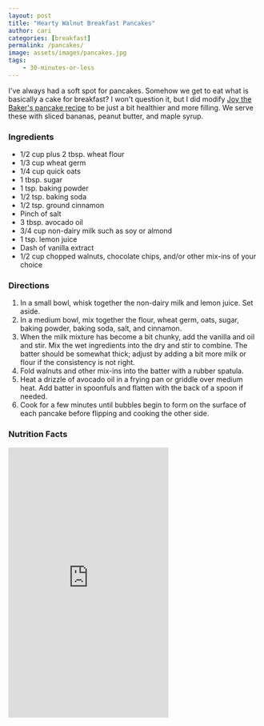 ```yaml
---
layout: post
title: "Hearty Walnut Breakfast Pancakes"
author: cari
categories: [breakfast]
permalink: /pancakes/
image: assets/images/pancakes.jpg
tags:
    - 30-minutes-or-less
---
```


I've always had a soft spot for pancakes. Somehow we get to eat what is basically a cake for breakfast? I won't question it, but I did modify [Joy the Baker's pancake recipe](https://joythebaker.com/2010/07/the-single-lady-pancake/) to be just a bit healthier and more filling. We serve these with sliced bananas, peanut butter, and maple syrup.

<h3> Ingredients </h3>

- 1/2 cup plus 2 tbsp. wheat flour
- 1/3 cup wheat germ
- 1/4 cup quick oats
- 1 tbsp. sugar
- 1 tsp. baking powder
- 1/2 tsp. baking soda
- 1/2 tsp. ground cinnamon
- Pinch of salt
- 3 tbsp. avocado oil
- 3/4 cup non-dairy milk such as soy or almond
- 1 tsp. lemon juice
- Dash of vanilla extract
- 1/2 cup chopped walnuts, chocolate chips, and/or other mix-ins of your choice

<h3> Directions </h3>

1. In a small bowl, whisk together the non-dairy milk and lemon juice. Set aside.
2. In a medium bowl, mix together the flour, wheat germ, oats, sugar, baking powder, baking soda, salt, and cinnamon.
3. When the milk mixture has become a bit chunky, add the vanilla and oil and stir. Mix the wet ingredients into the dry and stir to combine. The batter should be somewhat thick; adjust by adding a bit more milk or flour if the consistency is not right.
4. Fold walnuts and other mix-ins into the batter with a rubber spatula.
5. Heat a drizzle of avocado oil in a frying pan or griddle over medium heat. Add batter in spoonfuls and flatten with the back of a spoon if needed. 
6. Cook for a few minutes until bubbles begin to form on the surface of each pancake before flipping and cooking the other side.

<h3> Nutrition Facts </h3>

<iframe title="CRONOMETER.com" width="320" height="540" src="https://cronometer.com/facts.html?food=31144508&measure=86003670&labelType=AMERICAN_2016" frameborder="0"></iframe>
